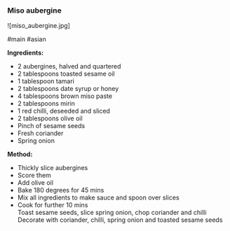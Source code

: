 ### Miso aubergine

![miso_aubergine.jpg]

#main #asian

**Ingredients:**
- 2 aubergines, halved and quartered  
- 2 tablespoons toasted sesame oil  
- 1 tablespoon tamari  
- 2 tablespoons date syrup or honey  
- 4 tablespoons brown miso paste  
- 2 tablespoons mirin  
- 1 red chilli, deseeded and sliced  
- 2 tablespoons olive oil  
- Pinch of sesame seeds  
- Fresh coriander  
- Spring onion

**Method:**
- Thickly slice aubergines  
- Score them  
- Add olive oil  
- Bake 180 degrees for 45 mins  
- Mix all ingredients to make sauce and spoon over slices  
- Cook for further 10 mins  
Toast sesame seeds, slice spring onion, chop coriander and chilli  
Decorate with coriander, chilli, spring onion and toasted sesame seeds
